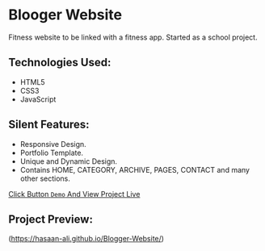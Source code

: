 # Blooger Website

Fitness website to be linked with a fitness app. Started as a school project.

## Technologies Used:

* HTML5
* CSS3
* JavaScript

## Silent Features:

* Responsive Design.
* Portfolio Template.
* Unique and Dynamic Design.
* Contains HOME, CATEGORY, ARCHIVE, PAGES, CONTACT and many other sections.




[Click Button `Demo` And View Project Live](https://hasaan-ali.github.io/Blogger-Website/)





## Project Preview:

(https://hasaan-ali.github.io/Blogger-Website/)
